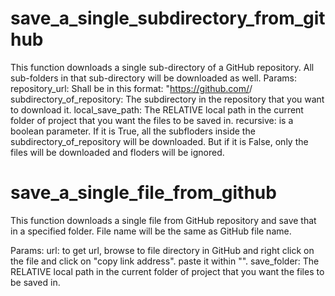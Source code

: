 # save_a_single_subdirectory_from_github
This function downloads a single sub-directory of a GitHub repository. All sub-folders in that sub-directory will be downloaded as well.
Params:
        repository_url: Shall be in this format: "https://github.com/<username>/<repository>
        subdirectory_of_repository: The subdirectory in the repository that you want to download it.
        local_save_path: The RELATIVE local path in the current folder of project that you want the files to be saved in.
        recursive: is a boolean parameter. If it is True, all the subfloders inside the subdirectory_of_repository will be downloaded. But if it is False, only the files will be downloaded and floders will be ignored.  

# save_a_single_file_from_github
This function downloads a single file from GitHub repository and save that in a specified folder.
File name will be the same as GitHub file name.

Params:
        url: to get url, browse to file directory in GitHub and right click on the file and click on "copy link address". paste it within "".
        save_folder: The RELATIVE local path in the current folder of project that you want the files to be saved in.
